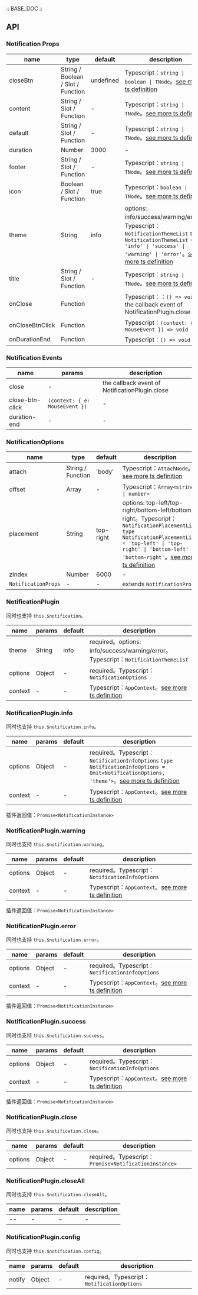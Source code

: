 :: BASE_DOC ::

## API

### Notification Props

name | type | default | description | required
-- | -- | -- | -- | --
closeBtn | String / Boolean / Slot / Function | undefined | Typescript：`string \| boolean \| TNode`。[see more ts definition](https://github.com/Tencent/tdesign-vue-next/blob/develop/packages/components/common.ts) | N
content | String / Slot / Function | - | Typescript：`string \| TNode`。[see more ts definition](https://github.com/Tencent/tdesign-vue-next/blob/develop/packages/components/common.ts) | N
default | String / Slot / Function | - | Typescript：`string \| TNode`。[see more ts definition](https://github.com/Tencent/tdesign-vue-next/blob/develop/packages/components/common.ts) | N
duration | Number | 3000 | \- | N
footer | String / Slot / Function | - | Typescript：`string \| TNode`。[see more ts definition](https://github.com/Tencent/tdesign-vue-next/blob/develop/packages/components/common.ts) | N
icon | Boolean / Slot / Function | true | Typescript：`boolean \| TNode`。[see more ts definition](https://github.com/Tencent/tdesign-vue-next/blob/develop/packages/components/common.ts) | N
theme | String | info | options: info/success/warning/error。Typescript：`NotificationThemeList` `type NotificationThemeList = 'info' \| 'success' \| 'warning' \| 'error'`。[see more ts definition](https://github.com/Tencent/tdesign-vue-next/blob/develop/packages/components/notification/type.ts) | N
title | String / Slot / Function | - | Typescript：`string \| TNode`。[see more ts definition](https://github.com/Tencent/tdesign-vue-next/blob/develop/packages/components/common.ts) | N
onClose | Function |  | Typescript：：`() => void`<br/> the callback event of NotificationPlugin.close | N
onCloseBtnClick | Function |  | Typescript：`(context: { e: MouseEvent }) => void`<br/> | N
onDurationEnd | Function |  | Typescript：`() => void`<br/> | N

### Notification Events

name | params | description
-- | -- | --
close |  \- | the callback event of NotificationPlugin.close
close-btn-click | `(context: { e: MouseEvent })` | \-
duration-end | \- | \-

### NotificationOptions

name | type | default | description | required
-- | -- | -- | -- | --
attach | String / Function | 'body' | Typescript：`AttachNode`。[see more ts definition](https://github.com/Tencent/tdesign-vue-next/blob/develop/packages/components/common.ts) | N
offset | Array | - | Typescript：`Array<string \| number>` | N
placement | String | top-right | options: top-left/top-right/bottom-left/bottom-right。Typescript：`NotificationPlacementList` `type NotificationPlacementList = 'top-left' \| 'top-right' \| 'bottom-left' \| 'bottom-right'`。[see more ts definition](https://github.com/Tencent/tdesign-vue-next/blob/develop/packages/components/notification/type.ts) | N
zIndex | Number | 6000 | \- | N
`NotificationProps` | \- | - | extends `NotificationProps` | N

### NotificationPlugin

同时也支持 `this.$notification`。

name | params | default | description
-- | -- | -- | --
theme | String | info | required。options: info/success/warning/error。Typescript：`NotificationThemeList`
options | Object | - | required。Typescript：`NotificationOptions`
context | \- | - | Typescript：`AppContext`。[see more ts definition](https://github.com/Tencent/tdesign-vue-next/blob/develop/packages/components/common.ts)

### NotificationPlugin.info

同时也支持 `this.$notification.info`。

name | params | default | description
-- | -- | -- | --
options | Object | - | required。Typescript：`NotificationInfoOptions` `type NotificationInfoOptions = Omit<NotificationOptions, 'theme'>`。[see more ts definition](https://github.com/Tencent/tdesign-vue-next/blob/develop/packages/components/notification/type.ts)
context | \- | - | Typescript：`AppContext`。[see more ts definition](https://github.com/Tencent/tdesign-vue-next/blob/develop/packages/components/common.ts)

插件返回值：`Promise<NotificationInstance>`

### NotificationPlugin.warning

同时也支持 `this.$notification.warning`。

name | params | default | description
-- | -- | -- | --
options | Object | - | required。Typescript：`NotificationInfoOptions`
context | \- | - | Typescript：`AppContext`。[see more ts definition](https://github.com/Tencent/tdesign-vue-next/blob/develop/packages/components/common.ts)

插件返回值：`Promise<NotificationInstance>`

### NotificationPlugin.error

同时也支持 `this.$notification.error`。

name | params | default | description
-- | -- | -- | --
options | Object | - | required。Typescript：`NotificationInfoOptions`
context | \- | - | Typescript：`AppContext`。[see more ts definition](https://github.com/Tencent/tdesign-vue-next/blob/develop/packages/components/common.ts)

插件返回值：`Promise<NotificationInstance>`

### NotificationPlugin.success

同时也支持 `this.$notification.success`。

name | params | default | description
-- | -- | -- | --
options | Object | - | required。Typescript：`NotificationInfoOptions`
context | \- | - | Typescript：`AppContext`。[see more ts definition](https://github.com/Tencent/tdesign-vue-next/blob/develop/packages/components/common.ts)

插件返回值：`Promise<NotificationInstance>`

### NotificationPlugin.close

同时也支持 `this.$notification.close`。

name | params | default | description
-- | -- | -- | --
options | Object | - | required。Typescript：`Promise<NotificationInstance>`

### NotificationPlugin.closeAll

同时也支持 `this.$notification.closeAll`。

name | params | default | description
-- | -- | -- | --
-- | \- | - | \-

### NotificationPlugin.config

同时也支持 `this.$notification.config`。

name | params | default | description
-- | -- | -- | --
notify | Object | - | required。Typescript：`NotificationOptions`
